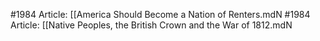 #1984
Article: [[America Should Become a Nation of Renters.mdN
#1984
Article: [[Native Peoples, the British Crown and the War of 1812.mdN
